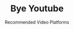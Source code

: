 ---
slug: youtube
title: Bye Youtube
subtitle: Recommended Video Platforms
aliases:
    - /ethical-alternatives-to-youtube/
---